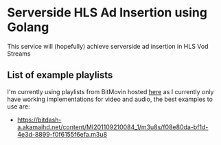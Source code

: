 # Serverside HLS Ad Insertion using Golang
This service will (hopefully) achieve serverside ad insertion in HLS Vod Streams

## List of example playlists

I'm currently using playlists from BitMovin hosted [here](https://bitmovin.com/mpeg-dash-hls-examples-sample-streams/) as I currently only have working implementations for video and audio, the best examples to use are:

- https://bitdash-a.akamaihd.net/content/MI201109210084_1/m3u8s/f08e80da-bf1d-4e3d-8899-f0f6155f6efa.m3u8


